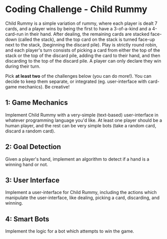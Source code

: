 # Coding Challenge - Child Rummy

Child Rummy is a simple variation of rummy, where each player is dealt 7 cards,
and a player wins by being the first to have a 3-of-a-kind and a 4-card-run in
their hand. After dealing, the remaining cards are stacked face-down (called
the stack), and the top card on the stack is turned face-up next to the stack,
(beginning the discard pile). Play is strictly round robin, and each player's
turn consists of picking a card from either the top of the stack or the top
of the discard pile, adding the card to their hand, and then discarding to the
top of the discard pile. A player can only declare they win during their turn.

Pick **at least two** of the challenges below (you can do more!). You can
decide to keep them separate, or integrated (eg. user-interface with card-game
mechanics). Be creative!

## 1: Game Mechanics

Implement Child Rummy with a very-simple (text-based) user-interface in
whatever programming language you'd like. At least one player should be a human
player, and the rest can be very simple bots (take a random card, discard a
random card).

## 2: Goal Detection

Given a player's hand, implement an algorithm to detect if a hand is a winning
hand or not.

## 3: User Interface

Implement a user-interface for Child Rummy, including the actions which
manipulate the user-interface, like dealing, picking a card, discarding,
and winning.

## 4: Smart Bots

Implement the logic for a bot which attempts to win the game. 

